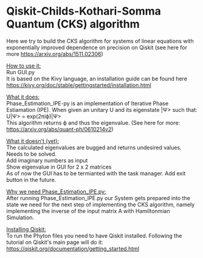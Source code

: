 # Qiskit-Childs-Kothari-Somma Quantum (CKS) algorithm 
Here we try to build the CKS algorithm for systems of linear equations with exponentially improved dependence on precision  on Qiskit
(see here for more https://arxiv.org/abs/1511.02306)

<ins>How to use it:</ins><br />
Run GUI.py<br />
It is based on the Kivy language, an installation guide can be found here https://kivy.org/doc/stable/gettingstarted/installation.html

<ins>What it does:</ins><br />
Phase_Estimation_IPE-py is an implementation of Iterative Phase Estiamation (IPE). When given an unitary U and its eigenstate |Ψ> such that:<br />
U|Ψ> = exp(2πiϕ)|Ψ> <br />
This algorithm returns ϕ and thus the eigenvalue. (See here for more: https://arxiv.org/abs/quant-ph/0610214v2)

<ins>What it doesn't (yet):</ins><br />
The calculated eigenvalues are bugged and returns undesired values. Needs to be solved. <br />
Add imaginary numbers as input<br />
Show eigenvalue in GUI for 2 x 2 matrices<br />
As of now the GUI has to be termianted with the task manager. Add exit button in the future. 


<ins>Why we need Phase_Estimation_IPE.py:</ins><br />
After running Phase_Estimation_IPE.py our System gets prepared into the state  we need for the next step of implementing the CKS algorithm, 
namely implementing the inverse of the input matrix A with Hamiltonmian Simulation.

<ins>Installing Qiskit:</ins><br />
To run the Phyton files you need to have Qiskit installed. Following the tutorial on Qiskit's main page will do it:
https://qiskit.org/documentation/getting_started.html

